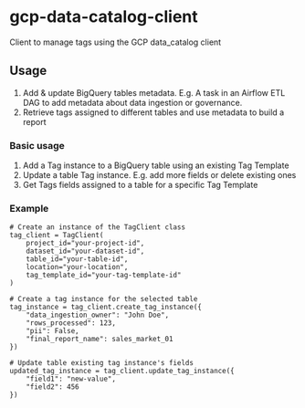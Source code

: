 # gcp-data-catalog-client
Client to manage tags using the GCP data_catalog client

## Usage
1. Add & update BigQuery tables metadata. E.g. A task in an Airflow ETL DAG to add metadata about data ingestion or governance.
2. Retrieve tags assigned to different tables and use metadata to build a report

### Basic usage
1. Add a Tag instance to a BigQuery table using an existing Tag Template
2. Update a table Tag instance. E.g. add more fields or delete existing ones
3. Get Tags fields assigned to a table for a specific Tag Template

### Example

```
# Create an instance of the TagClient class
tag_client = TagClient(
    project_id="your-project-id",
    dataset_id="your-dataset-id",
    table_id="your-table-id",
    location="your-location",
    tag_template_id="your-tag-template-id"
)

# Create a tag instance for the selected table
tag_instance = tag_client.create_tag_instance({
    "data_ingestion_owner": "John Doe",
    "rows_processed": 123,
    "pii": False,
    "final_report_name": sales_market_01
})

# Update table existing tag instance's fields
updated_tag_instance = tag_client.update_tag_instance({
    "field1": "new-value",
    "field2": 456
})

```




